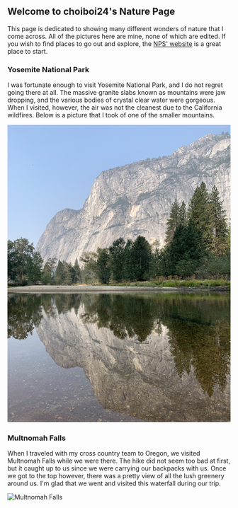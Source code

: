 ## Welcome to choiboi24's Nature Page

This page is dedicated to showing many different wonders of nature that I come across. All of the pictures here are mine, none of which are edited. If you wish to find places to go out and explore, the [NPS' website](https://www.nps.gov/) is a great place to start.

### Yosemite National Park

I was fortunate enough to visit Yosemite National Park, and I do not regret going there at all. The massive granite slabs known as mountains were jaw dropping, and the various bodies of crystal clear water were gorgeous. When I visited, however, the air was not the cleanest due to the California wildfires. Below is a picture that I took of one of the smaller mountains.

![Yosemite National Park](Yosemite.jpg "Yosemite National Park")


### Multnomah Falls

When I traveled with my cross country team to Oregon, we visited Multnomah Falls while we were there. The hike did not seem too bad at first, but it caught up to us since we were carrying our backpacks with us. Once we got to the top however, there was a pretty view of all the lush greenery around us. I'm glad that we went and visited this waterfall during our trip.

![Multnomah Falls](multnomahfalls.JPG "Multnomah Falls")
